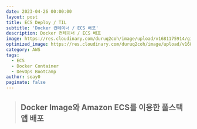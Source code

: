 ```yaml
---
date: 2023-04-26 00:00:00
layout: post
title: ECS Deploy / TIL
subtitle: 'Docker 컨테이너 / ECS 배포'
description: Docker 컨테이너 / ECS 배포
image: https://res.cloudinary.com/duruq2coh/image/upload/v1681175914/gitio/aws_bbbsnj.png
optimized_image: https://res.cloudinary.com/duruq2coh/image/upload/v1681175914/gitio/aws_bbbsnj.png
category: AWS
tags:
  - ECS
  - Docker Container
  - DevOps BootCamp
author: seay0
paginate: false
---
```


> ## **Docker Image와 Amazon ECS를 이용한 풀스택 앱 배포** 